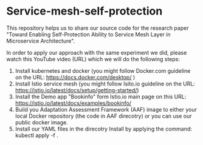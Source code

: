 # Service-mesh-self-protection
This repository helps us to share our source code for the research paper "Toward Enabling Self-Protection Ability to Service Mesh Layer in Microservice Architecture".

In order to apply our approach with the same experiment we did, please watch this YouTube video (URL) which we will do the following steps: 
1. Install kubernetes and docker (you might follow Docker.com guideline on the URL: https://docs.docker.com/desktop/ )
2. Install Istio service mesh (you might follow Isito.io guideline on the URL: https://istio.io/latest/docs/setup/getting-started/)
3. Install the Demo app "Bookinfo" form Istio.io main page on this URL: https://istio.io/latest/docs/examples/bookinfo/
4. Build you Adaptation Assessment Framework (AAF) image to either your local Docker repository (the code in AAF direcotry) or you can use our public docker image. 
6. Install our YAML files in the direcotry Install by applying the command: kubectl apply -f . 

